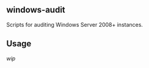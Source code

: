 windows-audit
---------

Scripts for auditing Windows Server 2008+ instances.


Usage
---------
_wip_